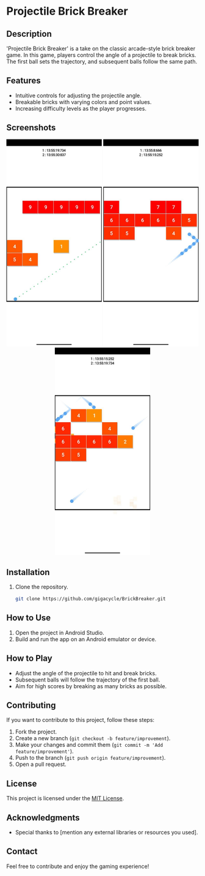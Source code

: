 # Projectile Brick Breaker

## Description
'Projectile Brick Breaker' is a take on the classic arcade-style brick breaker game. In this game, players control the angle of a projectile to break bricks. The first ball sets the trajectory, and subsequent balls follow the same path.

## Features
- Intuitive controls for adjusting the projectile angle.
- Breakable bricks with varying colors and point values.
- Increasing difficulty levels as the player progresses.

## Screenshots
<div align="center">
  <img src="photo_2024-02-17_13-56-18.jpg" alt="Screenshot 1" width="250" />
  <img src="photo_2024-02-17_13-56-22.jpg" alt="Screenshot 2" width="250" />
  <img src="photo_2024-02-17_13-56-12.jpg" alt="Screenshot 3" width="250" />
</div>

## Installation
1. Clone the repository.
   ```bash
   git clone https://github.com/gigacycle/BrickBreaker.git

## How to Use

1. Open the project in Android Studio.
2. Build and run the app on an Android emulator or device.

## How to Play

- Adjust the angle of the projectile to hit and break bricks.
- Subsequent balls will follow the trajectory of the first ball.
- Aim for high scores by breaking as many bricks as possible.

## Contributing

If you want to contribute to this project, follow these steps:

1. Fork the project.
2. Create a new branch (`git checkout -b feature/improvement`).
3. Make your changes and commit them (`git commit -m 'Add feature/improvement'`).
4. Push to the branch (`git push origin feature/improvement`).
5. Open a pull request.

## License

This project is licensed under the [MIT License](License.txt).

## Acknowledgments

- Special thanks to [mention any external libraries or resources you used].

## Contact

Feel free to contribute and enjoy the gaming experience!


